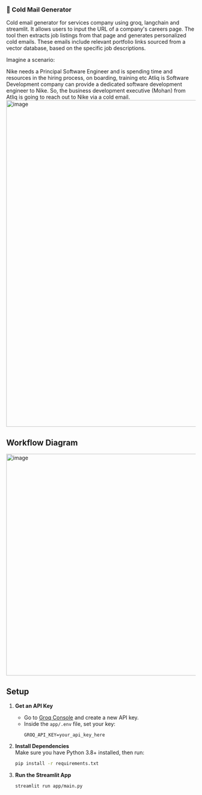 ### 📧 Cold Mail Generator
Cold email generator for services company using groq, langchain and streamlit. It allows users to input the URL of a company's careers page. The tool then extracts job listings from that page and generates personalized cold emails. These emails include relevant portfolio links sourced from a vector database, based on the specific job descriptions.

Imagine a scenario:

Nike needs a Principal Software Engineer and is spending time and resources in the hiring process, on boarding, training etc
Atliq is Software Development company can provide a dedicated software development engineer to Nike. So, the business development executive (Mohan) from Atliq is going to reach out to Nike via a cold email.
<img width="1364" height="869" alt="image" src="https://github.com/user-attachments/assets/717afb68-3155-458d-8afa-7bf968167736" />
## Workflow Diagram
<img width="1335" height="590" alt="image" src="https://github.com/user-attachments/assets/5f5352ea-10ec-434d-97ba-8728125b3db2" />

## Setup

1. **Get an API Key**  
   - Go to [Groq Console](https://console.groq.com/keys) and create a new API key.  
   - Inside the `app/.env` file, set your key:  
     ```env
     GROQ_API_KEY=your_api_key_here
     ```

2. **Install Dependencies**  
   Make sure you have Python 3.8+ installed, then run:  
   ```bash
   pip install -r requirements.txt
3. **Run the Streamlit App**
   ```bash
   streamlit run app/main.py






